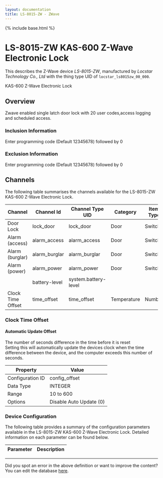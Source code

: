 ```yaml
---
layout: documentation
title: LS-8015-ZW - ZWave
---
```


{% include base.html %}

# LS-8015-ZW KAS-600 Z-Wave Electronic Lock

This describes the Z-Wave device *LS-8015-ZW*, manufactured by *Locstar Technology Co., Ltd* with the thing type UID of ```locstar_ls8015zw_00_000```. 

KAS-600 Z-Wave Electronic Lock  


## Overview 

Zwave enabled single latch door lock with 20 user codes,access logging and scheduled access.

  


### Inclusion Information 

Enter programming code (Default 12345678) followed by 0

  


### Exclusion Information 

Enter programming code (Default 12345678) followed by 0


## Channels
The following table summarises the channels available for the LS-8015-ZW KAS-600 Z-Wave Electronic Lock.

| Channel | Channel Id | Channel Type UID | Category | Item Type |
|---------|------------|------------------|----------|-----------|
| Door Lock | lock_door | lock_door | Door | Switch |
| Alarm (access) | alarm_access | alarm_access | Door | Switch |
| Alarm (burglar) | alarm_burglar | alarm_burglar | Door | Switch |
| Alarm (power) | alarm_power | alarm_power | Door | Switch |
|  | battery-level | system.battery-level |  |  |
| Clock Time Offset | time_offset | time_offset | Temperature | Number |


### Clock Time Offset

#### Automatic Update Offset

The number of seconds difference in the time before it is reset  
Setting this will automatically update the devices clock when the time difference between the device, and the computer exceeds this number of seconds.


| Property         | Value    |
|------------------|----------|
| Configuration ID | config_offset |
| Data Type        | INTEGER |
| Range | 10 to 600 || Default Value | 60 |
| Options | Disable Auto Update (0) |


### Device Configuration
The following table provides a summary of the configuration parameters available in the LS-8015-ZW KAS-600 Z-Wave Electronic Lock.
Detailed information on each parameter can be found below.

| Parameter   | Description |
|-------------|-------------|


---

Did you spot an error in the above definition or want to improve the content?
You can edit the database [here](http://www.cd-jackson.com/index.php/zwave/zwave-device-database/zwave-device-list/devicesummary/752).
